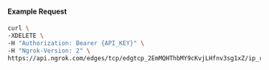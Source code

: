 
#### Example Request

```bash 
curl \
-XDELETE \
-H "Authorization: Bearer {API_KEY}" \
-H "Ngrok-Version: 2" \
https://api.ngrok.com/edges/tcp/edgtcp_2EmMQHThbMY9cKvjLHfnv3sg1xZ/ip_restriction
